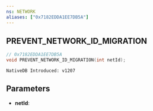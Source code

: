 ```yaml
---
ns: NETWORK
aliases: ["0x7182EDDA1EE7DB5A"]
---
```

## PREVENT_NETWORK_ID_MIGRATION

```c
// 0x7182EDDA1EE7DB5A
void PREVENT_NETWORK_ID_MIGRATION(int netId);
```

```
NativeDB Introduced: v1207
```

## Parameters
* **netId**:
